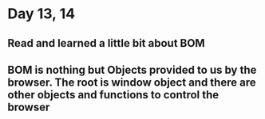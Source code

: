 # Day 13, 14

## Read and learned a little bit about BOM

## BOM is nothing but Objects provided to us by the browser. The root is window object and there are other objects and functions to control the browser 